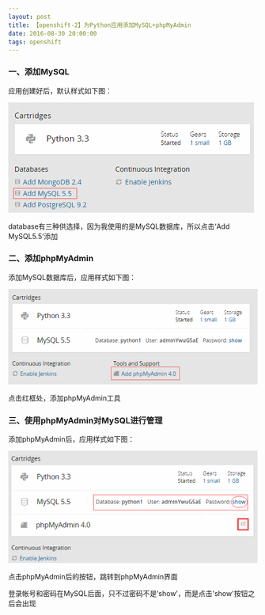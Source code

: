 ```yaml
---
layout: post
title: 【openshift-2】为Python应用添加MySQL+phpMyAdmin
date: 2016-08-30 20:00:00
tags: openshift
---
```


### 一、添加MySQL

应用创建好后，默认样式如下图：

![img](/assets/images/2016/openshift-guide-2-1.png)

database有三种供选择，因为我使用的是MySQL数据库，所以点击‘Add MySQL5.5’添加

### 二、添加phpMyAdmin

添加MySQL数据库后，应用样式如下图：

![img](/assets/images/2016/openshift-guide-2-2.png)

点击红框处，添加phpMyAdmin工具

### 三、使用phpMyAdmin对MySQL进行管理

添加phpMyAdmin后，应用样式如下图：

![img](/assets/images/2016/openshift-guide-2-3.png)

点击phpMyAdmin后的按钮，跳转到phpMyAdmin界面

登录帐号和密码在MySQL后面，只不过密码不是‘show’，而是点击'show'按钮之后会出现